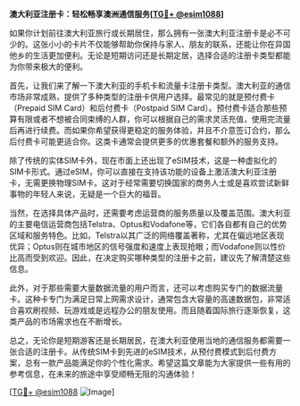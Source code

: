 **澳大利亚注册卡：轻松畅享澳洲通信服务[[TG💪+ @esim1088](https://t.me/s/esim1088)]**

如果你计划前往澳大利亚旅行或长期居住，那么拥有一张澳大利亚注册卡是必不可少的。这张小小的卡片不仅能够帮助你保持与家人、朋友的联系，还能让你在异国他乡的生活更加便利。无论是短期访问还是长期定居，选择合适的注册卡类型都能为你带来极大的便利。

首先，让我们来了解一下澳大利亚的手机卡和流量卡注册卡类型。澳大利亚的通信市场非常成熟，提供了多种类型的注册卡供用户选择。最常见的就是预付费卡（Prepaid SIM Card）和后付费卡（Postpaid SIM Card）。预付费卡适合那些预算有限或者不想被合同束缚的人群，你可以根据自己的需求灵活充值，使用完流量后再进行续费。而如果你希望获得更稳定的服务体验，并且不介意签订合约，那么后付费卡可能更适合你。这类卡通常会提供更多的优惠套餐和额外的服务支持。

除了传统的实体SIM卡外，现在市面上还出现了eSIM技术，这是一种虚拟化的SIM卡形式。通过eSIM，你可以直接在支持该功能的设备上激活澳大利亚注册卡，无需更换物理SIM卡。这对于经常需要切换国家的商务人士或是喜欢尝试新鲜事物的年轻人来说，无疑是一个巨大的福音。

当然，在选择具体产品时，还需要考虑运营商的服务质量以及覆盖范围。澳大利亚的主要电信运营商包括Telstra、Optus和Vodafone等，它们各自都有自己的优势区域和服务特色。比如，Telstra以其广泛的网络覆盖著称，尤其在偏远地区表现优异；Optus则在城市地区的信号强度和速度上表现抢眼；而Vodafone则以性价比高而受到欢迎。因此，在决定购买哪种类型的注册卡之前，建议先了解清楚这些信息。

此外，对于那些需要大量数据流量的用户而言，还可以考虑购买专门的数据流量卡。这种卡专门为满足日常上网需求设计，通常包含大容量的高速数据包，非常适合喜欢刷视频、玩游戏或是远程办公的朋友使用。而且随着国际旅行逐渐恢复，这类产品的市场需求也在不断增长。

总之，无论你是短期游客还是长期居民，在澳大利亚使用当地的通信服务都需要一张合适的注册卡。从传统SIM卡到先进的eSIM技术，从预付费模式到后付费方案，总有一款产品能满足你的个性化需求。希望这篇文章能为大家提供一些有用的参考信息，在未来的旅途中享受顺畅无阻的沟通体验！

[[TG💪+ @esim1088](https://t.me/s/esim1088) ![Image](https://i.postimg.cc/4NQfJmqS/Snipaste-2025-05-13-00-14-12.png)]